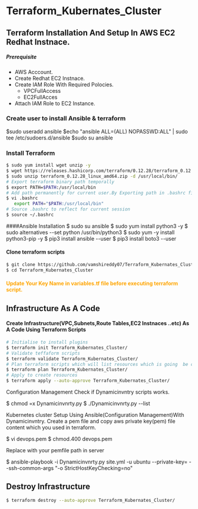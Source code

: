 # Terraform_Kubernates_Cluster
## Terraform Installation And Setup In AWS EC2 Redhat Instnace.
##### Prerequisite
+ AWS Acccount.
+ Create Redhat EC2 Instnace.
+ Create IAM Role With Required Polocies.
   + VPCFullAccess
   + EC2FullAcces
+ Attach IAM Role to EC2 Instance.
### Create user to install Ansible & terraform
$sudo useradd ansible
$echo "ansible ALL=(ALL) NOPASSWD:ALL" | sudo tee /etc/sudoers.d/ansible
$sudo su ansible
### Install Terraform

``` sh
$ sudo yum install wget unzip -y
$ wget https://releases.hashicorp.com/terraform/0.12.28/terraform_0.12.28_linux_amd64.zip
$ sudo unzip terraform_0.12.28_linux_amd64.zip -d /usr/local/bin/
# Export terraform binary path temporally
$ export PATH=$PATH:/usr/local/bin
# Add path permanently for current user.By Exporting path in .bashrc file at end of file.
$ vi .bashrc
   export PATH="$PATH:/usr/local/bin"
# Source .bashrc to reflect for current session
$ source ~/.bashrc   
```
####Ansible Installation
$ sudo su ansible
$ sudo yum install python3 -y
$ sudo alternatives --set python /usr/bin/python3
$ sudo yum -y install python3-pip -y
$ pip3 install ansible --user
$ pip3 install boto3 --user

#### Clone terraform scripts
``` sh
$ git clone https://github.com/vamshireddy07/Terraform_Kubernates_Cluster.git
$ cd Terraform_Kubernates_Cluster
```
#### <span style="color:orange">Update Your Key Name in variables.tf file before executing terraform script.</span>
## Infrastructure As A Code
#### Create Infrastructure(VPC,Subnets,Route Tables,EC2 Instnaces ..etc) As A Code Using Terraform Scripts
``` sh
# Initialise to install plugins
$ terraform init Terraform_Kubernates_Cluster/
# Validate teffaform scripts
$ terraform validate Terraform_Kubernates_Cluster/
# Plan terraform scripts which will list resources which is going  be created.
$ terraform plan Terraform_Kubernates_Cluster/
# Apply to create resources
$ terraform apply --auto-approve Terraform_Kubernates_Cluster/
```
Configuration Management
Check if Dynamicinvntry scripts works.

$ chmod =x Dynamicinvnrty.py
$ ./Dynamicinvnrty.py --list

Kubernetes cluster Setup Using Ansible(Configuration Management)With Dynamicinvntry.
 Create a pem file and copy aws private key(pem) file content which you used in terraform.
 
 $ vi devops.pem
 $ chmod.400 devops.pem
 
 Replace<pemfile> with your pemfile path in server
   
   $ ansible-playbook -i Dynamicinvnrty.py site.yml -u ubuntu --private-key=<PemFilePath> --ssh-common-args "-o StrictHostKeyChecking=no"

##  Destroy Infrastructure  
```sh
$ terraform destroy --auto-approve Terraform_Kubernates_Cluster/
```
